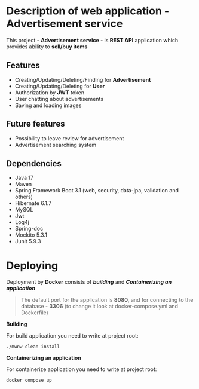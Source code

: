 # Description of web application - Advertisement service
This project - **Advertisement service** - is **REST API** application which provides ability to **sell/buy items**

## Features
+ Creating/Updating/Deleting/Finding for **Advertisement**
+ Creating/Updating/Deleting for **User**
+ Authorization by **JWT** token
+ User chatting about advertisements
+ Saving and loading images

## Future features
+ Possibility to leave review for advertisement
+ Advertisement searching system

## Dependencies
+ Java 17
+ Maven
+ Spring Framework Boot 3.1 (web, security, data-jpa, validation and others)
+ Hibernate 6.1.7
+ MySQL
+ Jwt
+ Log4j
+ Spring-doc
+ Mockito 5.3.1
+ Junit 5.9.3

# Deploying
  
  Deployment by **Docker** consists of ***building*** and ***Containerizing an application***

  > The default port for the application is **8080**, and for connecting to the database - **3306** (to change it look at docker-compose.yml and Dockerfile)

**Building**

  For build application you need to write at project root:
  
    ./mwnw clean install

**Containerizing an application**

  For containerize application you need to write at project root:
  
    docker compose up
  

